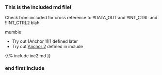 
### This is the **included** md file!

Check from included for cross reference to !!DATA_OUT and !!INT_CTRL and !!INT_CTRL2 blah

[Anchor 2]: https://github.com/mdhayter

mumble
* Try out [Anchor 1][] defined later
* Try out [Anchor 2][] defined in include

{{% include inc2.md }}

### end first include
